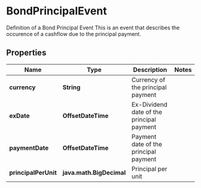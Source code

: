 

# BondPrincipalEvent

Definition of a Bond Principal Event  This is an event that describes the occurence of a cashflow due to the principal payment.

## Properties

Name | Type | Description | Notes
------------ | ------------- | ------------- | -------------
**currency** | **String** | Currency of the principal payment | 
**exDate** | **OffsetDateTime** | Ex-Dividend date of the principal payment | 
**paymentDate** | **OffsetDateTime** | Payment date of the principal payment | 
**principalPerUnit** | **java.math.BigDecimal** | Principal per unit | 



